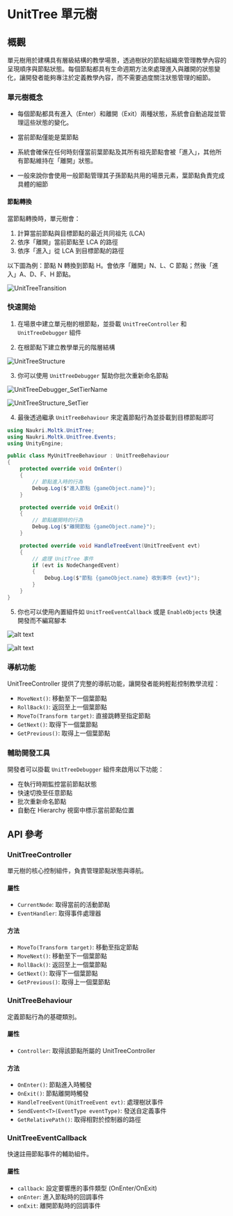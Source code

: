 # UnitTree 單元樹

## 概觀

單元樹用於建構具有層級結構的教學場景，透過樹狀的節點組織來管理教學內容的呈現順序與節點狀態。每個節點都具有生命週期方法來處理進入與離開的狀態變化，讓開發者能夠專注於定義教學內容，而不需要過度關注狀態管理的細節。

### 單元樹概念

- 每個節點都具有進入（Enter）和離開（Exit）兩種狀態，系統會自動追蹤並管理這些狀態的變化。

- 當前節點僅能是葉節點

- 系統會確保在任何時刻僅當前葉節點及其所有祖先節點會被「進入」，其他所有節點維持在「離開」狀態。

- 一般來說你會使用一般節點管理其子孫節點共用的場景元素，葉節點負責完成具體的細節

#### 節點轉換

當節點轉換時，單元樹會：

1. 計算當前節點與目標節點的最近共同祖先 (LCA)
2. 依序「離開」當前節點至 LCA 的路徑
3. 依序「進入」從 LCA 到目標節點的路徑

以下圖為例：節點 N 轉換到節點 H。會依序「離開」N、L、C 節點；然後「進入」A、D、F、H 節點。

![UnitTreeTransition](./Docs/UnitTreeTransition.png)

### 快速開始

1. 在場景中建立單元樹的根節點，並掛載 `UnitTreeController` 和 `UnitTreeDebugger` 組件

2. 在根節點下建立教學單元的階層結構

![UnitTreeStructure](./Docs/UnitTreeStructure.png)

3. 你可以使用 `UnitTreeDebugger` 幫助你批次重新命名節點

![UnitTreeDebugger_SetTierName](./Docs/UnitTreeDebugger_SetTierName.png)

![UnitTreeStructure_SetTier](./Docs/UnitTreeStructure_SetTier.png)

4. 最後透過繼承 `UnitTreeBehaviour` 來定義節點行為並掛載到目標節點即可

```csharp
using Naukri.Moltk.UnitTree;
using Naukri.Moltk.UnitTree.Events;
using UnityEngine;

public class MyUnitTreeBehaviour : UnitTreeBehaviour
{
    protected override void OnEnter()
    {
        // 節點進入時的行為
        Debug.Log($"進入節點 {gameObject.name}");
    }

    protected override void OnExit()
    {
        // 節點離開時的行為
        Debug.Log($"離開節點 {gameObject.name}");
    }

    protected override void HandleTreeEvent(UnitTreeEvent evt)
    {
        // 處理 UnitTree 事件
        if (evt is NodeChangedEvent)
        {
            Debug.Log($"節點 {gameObject.name} 收到事件 {evt}");
        }
    }
}
```

5. 你也可以使用內置組件如 `UnitTreeEventCallback` 或是 `EnableObjects` 快速開發而不編寫腳本

![alt text](./Docs/UnitTreeEventCallback.png)

![alt text](./Docs/EnableObjects.png)

### 導航功能

UnitTreeController 提供了完整的導航功能，讓開發者能夠輕鬆控制教學流程：

- `MoveNext()`: 移動至下一個葉節點
- `RollBack()`: 返回至上一個葉節點
- `MoveTo(Transform target)`: 直接跳轉至指定節點
- `GetNext()`: 取得下一個葉節點
- `GetPrevious()`: 取得上一個葉節點

### 輔助開發工具

開發者可以掛載 `UnitTreeDebugger` 組件來啟用以下功能：

- 在執行時期監控當前節點狀態
- 快速切換至任意節點
- 批次重新命名節點
- 自動在 Hierarchy 視窗中標示當前節點位置

## API 參考

### UnitTreeController

單元樹的核心控制組件，負責管理節點狀態與導航。

#### 屬性

- `CurrentNode`: 取得當前的活動節點
- `EventHandler`: 取得事件處理器

#### 方法

- `MoveTo(Transform target)`: 移動至指定節點
- `MoveNext()`: 移動至下一個葉節點
- `RollBack()`: 返回至上一個葉節點
- `GetNext()`: 取得下一個葉節點
- `GetPrevious()`: 取得上一個葉節點

### UnitTreeBehaviour

定義節點行為的基礎類別。

#### 屬性

- `Controller`: 取得該節點所屬的 UnitTreeController

#### 方法

- `OnEnter()`: 節點進入時觸發
- `OnExit()`: 節點離開時觸發
- `HandleTreeEvent(UnitTreeEvent evt)`: 處理樹狀事件
- `SendEvent<T>(EventType eventType)`: 發送自定義事件
- `GetRelativePath()`: 取得相對於控制器的路徑

### UnitTreeEventCallback

快速註冊節點事件的輔助組件。

#### 屬性

- `callback`: 設定要響應的事件類型 (OnEnter/OnExit)
- `onEnter`: 進入節點時的回調事件
- `onExit`: 離開節點時的回調事件
